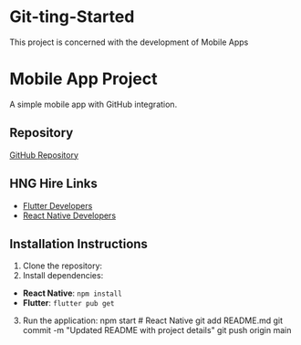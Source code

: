 # Git-ting-Started
This project is concerned with the development of Mobile Apps
# Mobile App Project  
A simple mobile app with GitHub integration.

## Repository  
[GitHub Repository](https://github.com/Molonia2002/Git-ting-Started.git)

## HNG Hire Links  
- [Flutter Developers](https://hng.tech/flutter-developers)  
- [React Native Developers](https://hng.tech/react-native-developers)  

## Installation Instructions  
1. Clone the repository:
2. Install dependencies:
- **React Native**: `npm install`
- **Flutter**: `flutter pub get`
3. Run the application:
npm start # React Native
git add README.md
git commit -m "Updated README with project details"
git push origin main
